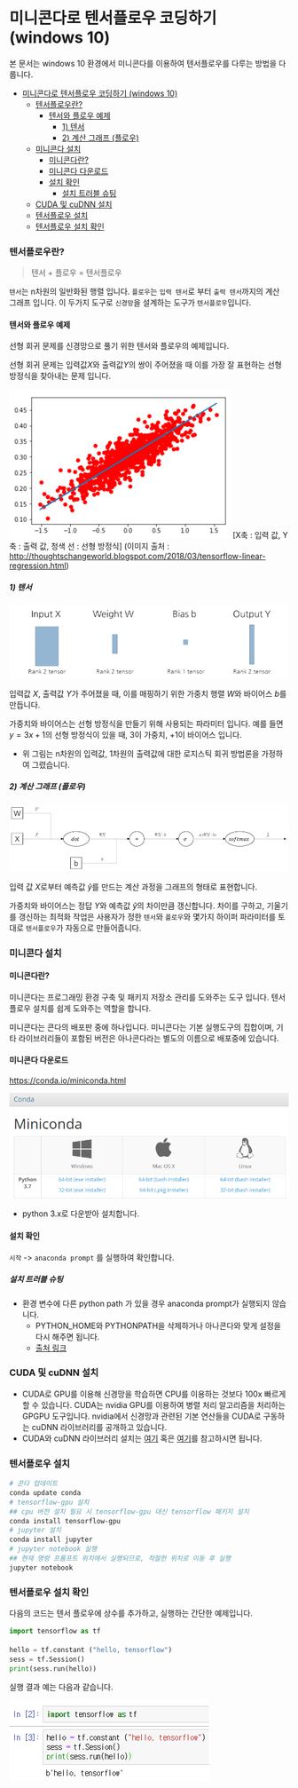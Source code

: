 # 미니콘다로 텐서플로우 코딩하기 (windows 10)

본 문서는 windows 10 환경에서 미니콘다를 이용하여 텐서플로우를 다루는 방법을 다룹니다.

- [미니콘다로 텐서플로우 코딩하기 (windows 10)](#%EB%AF%B8%EB%8B%88%EC%BD%98%EB%8B%A4%EB%A1%9C-%ED%85%90%EC%84%9C%ED%94%8C%EB%A1%9C%EC%9A%B0-%EC%BD%94%EB%94%A9%ED%95%98%EA%B8%B0-windows-10)
    - [텐서플로우란?](#%ED%85%90%EC%84%9C%ED%94%8C%EB%A1%9C%EC%9A%B0%EB%9E%80)
      - [텐서와 플로우 예제](#%ED%85%90%EC%84%9C%EC%99%80-%ED%94%8C%EB%A1%9C%EC%9A%B0-%EC%98%88%EC%A0%9C)
        - [1) 텐서](#1-%ED%85%90%EC%84%9C)
        - [2) 계산 그래프 (플로우)](#2-%EA%B3%84%EC%82%B0-%EA%B7%B8%EB%9E%98%ED%94%84-%ED%94%8C%EB%A1%9C%EC%9A%B0)
    - [미니콘다 설치](#%EB%AF%B8%EB%8B%88%EC%BD%98%EB%8B%A4-%EC%84%A4%EC%B9%98)
      - [미니콘다란?](#%EB%AF%B8%EB%8B%88%EC%BD%98%EB%8B%A4%EB%9E%80)
      - [미니콘다 다운로드](#%EB%AF%B8%EB%8B%88%EC%BD%98%EB%8B%A4-%EB%8B%A4%EC%9A%B4%EB%A1%9C%EB%93%9C)
      - [설치 확인](#%EC%84%A4%EC%B9%98-%ED%99%95%EC%9D%B8)
        - [설치 트러블 슈팅](#%EC%84%A4%EC%B9%98-%ED%8A%B8%EB%9F%AC%EB%B8%94-%EC%8A%88%ED%8C%85)
    - [CUDA 및 cuDNN 설치](#cuda-%EB%B0%8F-cudnn-%EC%84%A4%EC%B9%98)
    - [텐서플로우 설치](#%ED%85%90%EC%84%9C%ED%94%8C%EB%A1%9C%EC%9A%B0-%EC%84%A4%EC%B9%98)
    - [텐서플로우 설치 확인](#%ED%85%90%EC%84%9C%ED%94%8C%EB%A1%9C%EC%9A%B0-%EC%84%A4%EC%B9%98-%ED%99%95%EC%9D%B8)

### 텐서플로우란?

> 텐서 + 플로우 = 텐서플로우

`텐서`는 n차원의 일반화된 행렬 입니다.
`플로우`는 `입력 텐서`로 부터 `출력 텐서`까지의 계산 그래프 입니다.
이 두가지 도구로 `신경망`을 설계하는 도구가 `텐서플로우`입니다.

#### 텐서와 플로우 예제

선형 회귀 문제를 신경망으로 풀기 위한 텐서와 플로우의 예제입니다.

선형 회귀 문제는 입력값$X$와 출력값$Y$의 쌍이 주어졌을 때 이를 가장 잘 표현하는 선형 방정식을 찾아내는 문제 입니다.

![](../assets/2018-12-31-tensorflow-with-miniconda/2018-12-31-18-26-28.png)
[X축 : 입력 값, Y축 : 출력 값, 청색 선 : 선형 방정식]
(이미지 출처 : http://thoughtschangeworld.blogspot.com/2018/03/tensorflow-linear-regression.html)

##### 1) 텐서

![](../assets/2018-12-31-tensorflow-with-miniconda/2018-12-31-18-11-55.png)

입력값 $X$, 출력값 $Y$가 주어졌을 때, 이를 매핑하기 위한 가중치 행렬 $W$와 바이어스 $b$를 만듭니다.

가중치와 바이어스는 선형 방정식을 만들기 위해 사용되는 파라미터 입니다. 예를 들면 $y=3x+1$의 선형 방정식이 있을 때, $3$이 가중치, $+1$이 바이어스 입니다.

* 위 그림는 n차원의 입력값, 1차원의 출력값에 대한 로지스틱 회귀 방법론을 가정하여 그렸습니다.

##### 2) 계산 그래프 (플로우)

![](../assets/2018-12-31-tensorflow-with-miniconda/2018-12-31-18-15-50.png)

입력 값 $X$로부터 예측값 $\hat{y}$를 만드는 계산 과정을 그래프의 형태로 표현합니다.

가중치와 바이어스는 정답 $Y$와 예측값 $\hat{y}$의 차이만큼 갱신합니다. 차이를 구하고, 기울기를 갱신하는 최적화 작업은 사용자가 정한 `텐서`와 `플로우`와 몇가지 하이퍼 파라미터를 토대로 `텐서플로우`가 자동으로 만들어줍니다.

### 미니콘다 설치

#### 미니콘다란?

미니콘다는 프로그래밍 환경 구축 및 패키지 저장소 관리를 도와주는 도구 입니다. 텐서플로우 설치를 쉽게 도와주는 역할을 합니다.

미니콘다는 콘다의 배포판 중에 하나입니다. 미니콘다는 기본 실행도구의 집합이며, 기타 라이브러리들이 포함된 버전은 아나콘다라는 별도의 이름으로 배포중에 있습니다.

#### 미니콘다 다운로드

https://conda.io/miniconda.html

![](../assets/2018-12-31-tensorflow-with-miniconda/2018-12-31-18-23-00.png)

- python 3.x로 다운받아 설치합니다.

#### 설치 확인

`시작` -> `anaconda prompt` 를 실행하여 확인합니다.

##### 설치 트러블 슈팅

- 환경 변수에 다른 python path 가 있을 경우 anaconda prompt가 실행되지 않습니다.
  - PYTHON_HOME와 PYTHONPATH을 삭제하거나 아나콘다와 맞게 설정을 다시 해주면 됩니다.
  - [출처 링크](http://kjk92.tistory.com/14)

### CUDA 및 cuDNN 설치

- CUDA로 GPU를 이용해 신경망을 학습하면 CPU를 이용하는 것보다 100x 빠르게 할 수 있습니다. CUDA는 nvidia GPU를 이용하여 병렬 처리 알고리즘을 처리하는 GPGPU 도구입니다. nvidia에서 신경망과 관련된 기본 연산들을 CUDA로 구동하는 cuDNN 라이브러리를 공개하고 있습니다.
- CUDA와 cuDNN 라이브러리 설치는 [여기](https://www.tensorflow.org/install/gpu) 혹은 [여기](https://dwfox.tistory.com/85)를 참고하시면 됩니다.

### 텐서플로우 설치

```bash
# 콘다 업데이트
conda update conda
# tensorflow-gpu 설치
## cpu 버전 설치 필요 시 tensorflow-gpu 대신 tensorflow 패키지 설치
conda install tensorflow-gpu
# jupyter 설치
conda install jupyter
# jupyter notebook 실행
## 현재 명령 프롬프트 위치에서 실행되므로, 적절한 위치로 이동 후 실행
jupyter notebook
```

### 텐서플로우 설치 확인

다음의 코드는 텐서 플로우에 상수를 추가하고, 실행하는 간단한 예제입니다.

```py
import tensorflow as tf

hello = tf.constant ("hello, tensorflow")
sess = tf.Session()
print(sess.run(hello))
```

실행 결과 예는 다음과 같습니다.

![](../assets/2018-12-31-tensorflow-with-miniconda/2018-12-31-18-53-20.png)